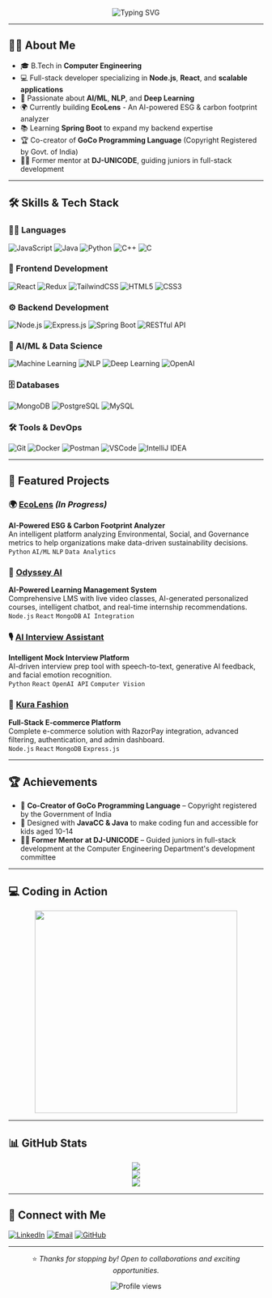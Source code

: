 <!-- ✨ Profile README for Nilay Rathod -->

<p align="center">
  <img src="https://readme-typing-svg.demolab.com?font=Fira+Code&duration=3000&pause=1000&color=00D9FF&center=true&vCenter=true&width=600&lines=Hi+there!+I'm+Nilay+Rathod+%F0%9F%91%8B;Full-Stack+Node.js+Developer;AI+%7C+ML+%7C+NLP+Enthusiast;Building+Solutions+That+Matter+%F0%9F%9A%80" alt="Typing SVG" />
</p>

---

## 👨‍🎓 About Me

- 🎓 B.Tech in **Computer Engineering** 
- 💻 Full-stack developer specializing in **Node.js**, **React**, and **scalable applications**
- 🤖 Passionate about **AI/ML**, **NLP**, and **Deep Learning**
- 🌍 Currently building **EcoLens** - An AI-powered ESG & carbon footprint analyzer
- 📚 Learning **Spring Boot** to expand my backend expertise
- 🏆 Co-creator of **GoCo Programming Language** (Copyright Registered by Govt. of India)
- 👨‍🏫 Former mentor at **DJ-UNICODE**, guiding juniors in full-stack development

---

## 🛠️ Skills & Tech Stack

### 👨‍💻 Languages
![JavaScript](https://img.shields.io/badge/JavaScript-F7DF1E?style=for-the-badge&logo=javascript&logoColor=black)
![Java](https://img.shields.io/badge/Java-ED8B00?style=for-the-badge&logo=openjdk&logoColor=white)
![Python](https://img.shields.io/badge/Python-3776AB?style=for-the-badge&logo=python&logoColor=white)
![C++](https://img.shields.io/badge/C++-00599C?style=for-the-badge&logo=cplusplus&logoColor=white)
![C](https://img.shields.io/badge/C-00599C?style=for-the-badge&logo=c&logoColor=white)

### 🎨 Frontend Development
![React](https://img.shields.io/badge/React-61DAFB?style=for-the-badge&logo=react&logoColor=black)
![Redux](https://img.shields.io/badge/Redux-764ABC?style=for-the-badge&logo=redux&logoColor=white)
![TailwindCSS](https://img.shields.io/badge/TailwindCSS-38B2AC?style=for-the-badge&logo=tailwind-css&logoColor=white)
![HTML5](https://img.shields.io/badge/HTML5-E34F26?style=for-the-badge&logo=html5&logoColor=white)
![CSS3](https://img.shields.io/badge/CSS3-1572B6?style=for-the-badge&logo=css3&logoColor=white)

### ⚙️ Backend Development
![Node.js](https://img.shields.io/badge/Node.js-339933?style=for-the-badge&logo=node.js&logoColor=white)
![Express.js](https://img.shields.io/badge/Express.js-000000?style=for-the-badge&logo=express&logoColor=white)
![Spring Boot](https://img.shields.io/badge/Spring_Boot-6DB33F?style=for-the-badge&logo=spring-boot&logoColor=white)
![RESTful API](https://img.shields.io/badge/REST_API-FF6C37?style=for-the-badge&logo=postman&logoColor=white)

### 🧠 AI/ML & Data Science
![Machine Learning](https://img.shields.io/badge/Machine_Learning-FF6F00?style=for-the-badge&logo=tensorflow&logoColor=white)
![NLP](https://img.shields.io/badge/NLP-4285F4?style=for-the-badge&logo=google&logoColor=white)
![Deep Learning](https://img.shields.io/badge/Deep_Learning-EE4C2C?style=for-the-badge&logo=pytorch&logoColor=white)
![OpenAI](https://img.shields.io/badge/OpenAI-412991?style=for-the-badge&logo=openai&logoColor=white)

### 🗄️ Databases
![MongoDB](https://img.shields.io/badge/MongoDB-47A248?style=for-the-badge&logo=mongodb&logoColor=white)
![PostgreSQL](https://img.shields.io/badge/PostgreSQL-316192?style=for-the-badge&logo=postgresql&logoColor=white)
![MySQL](https://img.shields.io/badge/MySQL-4479A1?style=for-the-badge&logo=mysql&logoColor=white)

### 🛠️ Tools & DevOps
![Git](https://img.shields.io/badge/Git-F05032?style=for-the-badge&logo=git&logoColor=white)
![Docker](https://img.shields.io/badge/Docker-2496ED?style=for-the-badge&logo=docker&logoColor=white)
![Postman](https://img.shields.io/badge/Postman-FF6C37?style=for-the-badge&logo=postman&logoColor=white)
![VSCode](https://img.shields.io/badge/VS_Code-007ACC?style=for-the-badge&logo=visual-studio-code&logoColor=white)
![IntelliJ IDEA](https://img.shields.io/badge/IntelliJ_IDEA-000000?style=for-the-badge&logo=intellij-idea&logoColor=white)

---

## 🚀 Featured Projects

### 🌍 [EcoLens](https://github.com/13NILAY/EcoLens) *(In Progress)*
**AI-Powered ESG & Carbon Footprint Analyzer**  
An intelligent platform analyzing Environmental, Social, and Governance metrics to help organizations make data-driven sustainability decisions.  
`Python` `AI/ML` `NLP` `Data Analytics`

### 🧠 [Odyssey AI](https://github.com/13NILAY/Odyssey-AI)
**AI-Powered Learning Management System**  
Comprehensive LMS with live video classes, AI-generated personalized courses, intelligent chatbot, and real-time internship recommendations.  
`Node.js` `React` `MongoDB` `AI Integration`

### 🎙️ [AI Interview Assistant](https://github.com/13NILAY/AI_INTERVIEW_ASSITANT)
**Intelligent Mock Interview Platform**  
AI-driven interview prep tool with speech-to-text, generative AI feedback, and facial emotion recognition.  
`Python` `React` `OpenAI API` `Computer Vision`

### 👗 [Kura Fashion](https://github.com/13NILAY/Kura-Fashion)
**Full-Stack E-commerce Platform**  
Complete e-commerce solution with RazorPay integration, advanced filtering, authentication, and admin dashboard.  
`Node.js` `React` `MongoDB` `Express.js`

---

## 🏆 Achievements

- 🌟 **Co-Creator of GoCo Programming Language** – Copyright registered by the Government of India
- 🎯 Designed with **JavaCC & Java** to make coding fun and accessible for kids aged 10-14
- 👨‍🏫 **Former Mentor at DJ-UNICODE** – Guided juniors in full-stack development at the Computer Engineering Department's development committee

---

## 💻 Coding in Action

<p align="center">
  <img src="https://media.giphy.com/media/qgQUggAC3Pfv687qPC/giphy.gif" width="400"/>
</p>

---

## 📊 GitHub Stats

<p align="center">
  <img src="https://github-readme-stats.vercel.app/api?username=13NILAY&show_icons=true&theme=radical&hide_border=true&count_private=true" />
  <br />
  <img src="https://github-readme-streak-stats.herokuapp.com/?user=13NILAY&theme=radical&hide_border=true" />
  <br />
  <img src="https://github-readme-stats.vercel.app/api/top-langs/?username=13NILAY&layout=compact&theme=tokyonight&hide_border=true" />
</p>

---

## 🔗 Connect with Me

[![LinkedIn](https://img.shields.io/badge/LinkedIn-0077B5?style=for-the-badge&logo=linkedin&logoColor=white)](https://www.linkedin.com/in/nilayrathod/)
[![Email](https://img.shields.io/badge/Gmail-D14836?style=for-the-badge&logo=gmail&logoColor=white)](mailto:nilayrathod1303@gmail.com)
[![GitHub](https://img.shields.io/badge/GitHub-100000?style=for-the-badge&logo=github&logoColor=white)](https://github.com/13NILAY)

---

<p align="center">
  ⭐ <i>Thanks for stopping by! Open to collaborations and exciting opportunities.</i>
</p>

<p align="center">
  <img src="https://komarev.com/ghpvc/?username=13NILAY&color=blueviolet&style=flat-square&label=Profile+Views" alt="Profile views" />
</p>
